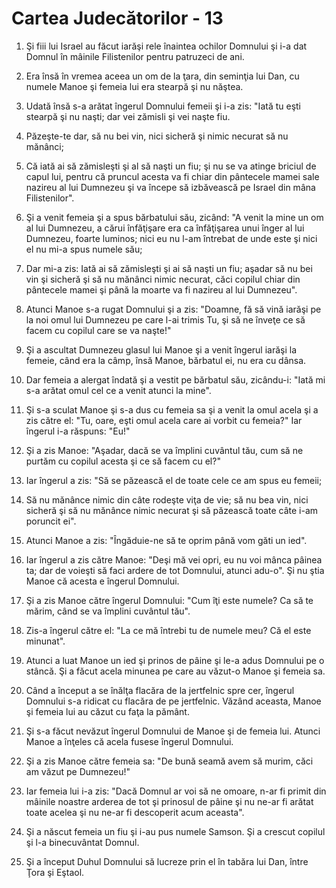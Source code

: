# Cartea Judec&#259;torilor - 13

1. Şi fiii lui Israel au făcut iarăşi rele înaintea ochilor Domnului şi i-a dat Domnul în mâinile Filistenilor pentru patruzeci de ani. 

2. Era însă în vremea aceea un om de la ţara, din seminţia lui Dan, cu numele Manoe şi femeia lui era stearpă şi nu năştea. 

3. Udată însă s-a arătat îngerul Domnului femeii şi i-a zis: "Iată tu eşti stearpă şi nu naşti; dar vei zămisli şi vei naşte fiu. 

4. Păzeşte-te dar, să nu bei vin, nici sicheră şi nimic necurat să nu mănânci; 

5. Că iată ai să zămisleşti şi al să naşti un fiu; şi nu se va atinge briciul de capul lui, pentru că pruncul acesta va fi chiar din pântecele mamei sale nazireu al lui Dumnezeu şi va începe să izbăvească pe Israel din mâna Filistenilor". 

6. Şi a venit femeia şi a spus bărbatului său, zicând: "A venit la mine un om al lui Dumnezeu, a cărui înfăţişare era ca înfăţişarea unui înger al lui Dumnezeu, foarte luminos; nici eu nu l-am întrebat de unde este şi nici el nu mi-a spus numele său; 

7. Dar mi-a zis: Iată ai să zămisleşti şi ai să naşti un fiu; aşadar să nu bei vin şi sicheră şi să nu mănânci nimic necurat, căci copilul chiar din pântecele mamei şi până la moarte va fi nazireu al lui Dumnezeu". 

8. Atunci Manoe s-a rugat Domnului şi a zis: "Doamne, fă să vină iarăşi pe la noi omul lui Dumnezeu pe care l-ai trimis Tu, şi să ne înveţe ce să facem cu copilul care se va naşte!" 

9. Şi a ascultat Dumnezeu glasul lui Manoe şi a venit îngerul iarăşi la femeie, când era la câmp, însă Manoe, bărbatul ei, nu era cu dânsa. 

10. Dar femeia a alergat îndată şi a vestit pe bărbatul său, zicându-i: "Iată mi s-a arătat omul cel ce a venit atunci la mine". 

11. Şi s-a sculat Manoe şi s-a dus cu femeia sa şi a venit la omul acela şi a zis către el: "Tu, oare, eşti omul acela care ai vorbit cu femeia?" Iar îngerul i-a răspuns: "Eu!" 

12. Şi a zis Manoe: "Aşadar, dacă se va împlini cuvântul tău, cum să ne purtăm cu copilul acesta şi ce să facem cu el?" 

13. Iar îngerul a zis: "Să se păzească el de toate cele ce am spus eu femeii; 

14. Să nu mănânce nimic din câte rodeşte viţa de vie; să nu bea vin, nici sicheră şi să nu mănânce nimic necurat şi să păzească toate câte i-am poruncit ei". 

15. Atunci Manoe a zis: "Îngăduie-ne să te oprim până vom găti un ied". 

16. Iar îngerul a zis către Manoe: "Deşi mă vei opri, eu nu voi mânca pâinea ta; dar de voieşti să faci ardere de tot Domnului, atunci adu-o". Şi nu ştia Manoe că acesta e îngerul Domnului. 

17. Şi a zis Manoe către îngerul Domnului: "Cum îţi este numele? Ca să te mărim, când se va împlini cuvântul tău". 

18. Zis-a îngerul către el: "La ce mă întrebi tu de numele meu? Că el este minunat". 

19. Atunci a luat Manoe un ied şi prinos de pâine şi le-a adus Domnului pe o stâncă. Şi a făcut acela minunea pe care au văzut-o Manoe şi femeia sa. 

20. Când a început a se înălţa flacăra de la jertfelnic spre cer, îngerul Domnului s-a ridicat cu flacăra de pe jertfelnic. Văzând aceasta, Manoe şi femeia lui au căzut cu faţa la pământ. 

21. Şi s-a făcut nevăzut îngerul Domnului de Manoe şi de femeia lui. Atunci Manoe a înţeles că acela fusese îngerul Domnului. 

22. Şi a zis Manoe către femeia sa: "De bună seamă avem să murim, căci am văzut pe Dumnezeu!" 

23. Iar femeia lui i-a zis: "Dacă Domnul ar voi să ne omoare, n-ar fi primit din mâinile noastre arderea de tot şi prinosul de pâine şi nu ne-ar fi arătat toate acelea şi nu ne-ar fi descoperit acum aceasta". 

24. Şi a născut femeia un fiu şi i-au pus numele Samson. Şi a crescut copilul şi l-a binecuvântat Domnul. 

25. Şi a început Duhul Domnului să lucreze prin el în tabăra lui Dan, între Ţora şi Eştaol. 


